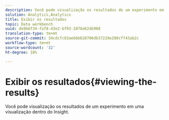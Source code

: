 ```yaml
---
description: Você pode visualização os resultados de um experimento em uma visualização dentro do Insight.
solution: Analytics,Analytics
title: Exibir os resultados
topic: Data workbench
uuid: de9b6f34-faf8-43e2-bf93-1078e624b908
translation-type: tm+mt
source-git-commit: 34cdcfc83ae6bb620706db37228e200cff43ab2c
workflow-type: tm+mt
source-wordcount: '32'
ht-degree: 18%

---
```



# Exibir os resultados{#viewing-the-results}

Você pode visualização os resultados de um experimento em uma visualização dentro do Insight.


